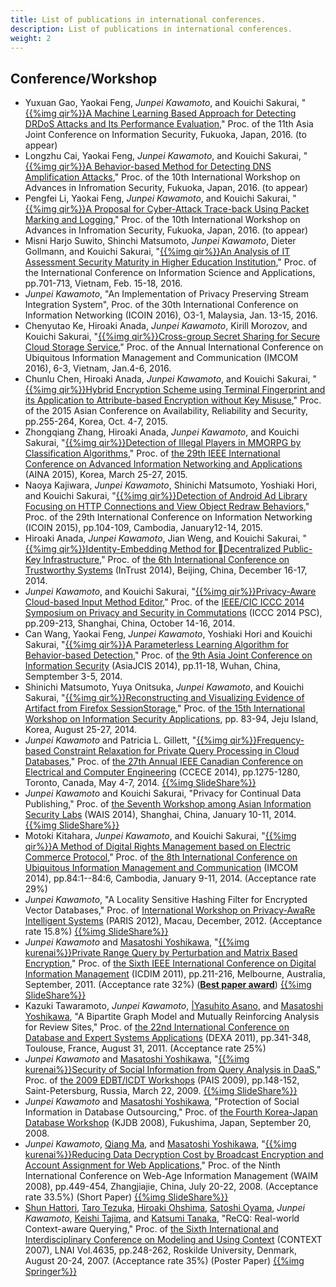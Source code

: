 ```yaml
---
title: List of publications in international conferences.
description: List of publications in international conferences.
weight: 2
---
```


## Conference/Workshop
* Yuxuan Gao, Yaokai Feng, *Junpei Kawamoto*, and Kouichi Sakurai,
"[{{%img qir%}}A Machine Learning Based Approach for Detecting DRDoS Attacks and Its Performance Evaluation](http://hdl.handle.net/2324/1661854),"
  Proc. of the 11th Asia Joint Conference on Information Security, Fukuoka, Japan, 2016. (to appear)
* Longzhu Cai, Yaokai Feng, *Junpei Kawamoto*, and Kouichi Sakurai,
  "[{{%img qir%}}A Behavior-based Method for Detecting DNS Amplification Attacks](http://hdl.handle.net/2324/1657554),"
  Proc. of the 10th International Workshop on Advances in Infromation Security, Fukuoka, Japan, 2016. (to appear)
* Pengfei Li, Yaokai Feng, *Junpei Kawamoto*, and Kouichi Sakurai,
  "[{{%img qir%}}A Proposal for Cyber-Attack Trace-back Using Packet Marking and Logging](http://hdl.handle.net/2324/1657555),"
  Proc. of the 10th International Workshop on Advances in Infromation Security, Fukuoka, Japan, 2016. (to appear)
* Misni Harjo Suwito, Shinchi Matsumoto, *Junpei Kawamoto*, Dieter Gollmann, and Kouichi Sakurai,
  "[{{%img qir%}}An Analysis of IT Assessment Security Maturity in Higher Education Institution](http://hdl.handle.net/2324/1566107),"
  Proc. of the International Conference on Information Science and Applications,
  pp.701-713, Vietnam, Feb. 15-18, 2016.
* *Junpei Kawamoto*,
  "An Implementation of Privacy Preserving Stream Integration System",
  Proc. of the 30th International Conference on Information Networking (ICOIN 2016),
  O3-1, Malaysia, Jan. 13-15, 2016.
* Chenyutao Ke, Hiroaki Anada, *Junpei Kawamoto*, Kirill Morozov, and Kouichi Sakurai,
  "[{{%img qir%}}Cross-group Secret Sharing for Secure Cloud Storage Service](http://hdl.handle.net/2324/1563374),"
  Proc. of the Annual International Conference on Ubiquitous Information Management and Communication (IMCOM 2016),
  6-3, Vietnam, Jan.4-6, 2016.
* Chunlu Chen, Hiroaki Anada, *Junpei Kawamoto*, and Kouichi Sakurai,
  "[{{%img qir%}}Hybrid Encryption Scheme using Terminal Fingerprint and its Application to Attribute-based Encryption without Key Misuse](http://hdl.handle.net/2324/1544167),"
  Proc. of the 2015 Asian Conference on Availability, Reliability and Security,
  pp.255-264, Korea, Oct. 4-7, 2015.
* Zhongqiang Zhang, Hiroaki Anada, *Junpei Kawamoto*, and Kouichi Sakurai,
  "[{{%img qir%}}Detection of Illegal Players in MMORPG by Classification Algorithms](http://hdl.handle.net/2324/1498305),"
  Proc. of [the 29th IEEE International Conference on Advanced Information Networking and Applications](http://voyager.ce.fit.ac.jp/conf/aina/2015/) (AINA 2015),
  Korea, March 25-27, 2015.
* Naoya Kajiwara, *Junpei Kawamoto*, Shinichi Matsumoto, Yoshiaki Hori, and Kouichi Sakurai,
  "[{{%img qir%}}Detection of Android Ad Library Focusing on HTTP Connections and View Object Redraw Behaviors](http://hdl.handle.net/2324/1498304),"
  Proc. of the 29th International Conference on Information Networking (ICOIN 2015),
  pp.104-109, Cambodia, January12-14, 2015.
* Hiroaki Anada, *Junpei Kawamoto*, Jian Weng, and Kouichi Sakurai,
  "[{{%img qir%}}Identity-Embedding Method for Decentralized Public-Key Infrastructure](http://hdl.handle.net/2324/1498306),"
  Proc. of [the 6th International Conference on Trustworthy Systems](http://crypto.fudan.edu.cn/intrust2014/) (InTrust 2014),
  Beijing, China, December 16-17, 2014.
* *Junpei Kawamoto*, and Kouichi Sakurai,
  "[{{%img qir%}}Privacy-Aware Cloud-based Input Method Editor](http://hdl.handle.net/2324/1498307),"
  Proc. of the [IEEE/CIC ICCC 2014 Symposium on Privacy and Security in Commutations](http://www.ieee-iccc.org/) (ICCC 2014 PSC),
  pp.209-213, Shanghai, China, October 14-16, 2014.  
* Can Wang, Yaokai Feng, *Junpei Kawamoto*, Yoshiaki Hori and Kouichi Sakurai,
  "[{{%img qir%}}A Parameterless Learning Algorithm  for Behavior-based Detection](http://hdl.handle.net/2324/1498300),"
  Proc. of [the 9th Asia Joint Conference on Information Security](http://is.hbut.edu.cn/asiajcis2014/) (AsiaJCIS 2014),
  pp.11-18, Wuhan, China, Semptember 3-5, 2014.
* Shinichi Matsumoto, Yuya Onitsuka, *Junpei Kawamoto*, and Kouichi Sakurai,
  "[{{%img qir%}}Reconstructing and Visualizing Evidence of Artifact from Firefox SessionStorage](http://hdl.handle.net/2324/1498290),"
  Proc. of [the 15th International Workshop on Information Security Applications](http://www.wisa.or.kr/),
  pp. 83-94, Jeju Island, Korea, August 25-27, 2014.
* *Junpei Kawamoto* and Patricia L. Gillett,
  "[{{%img qir%}}Frequency-based Constraint Relaxation for Private Query Processing in Cloud Databases](http://hdl.handle.net/2324/1445771),"
  Proc. of [the 27th Annual IEEE Canadian Conference on Electrical and Computer Engineering](http://www.ccece2014.org/) (CCECE 2014),
  pp.1275-1280, Toronto, Canada, May 4-7, 2014.
  [{{%img SlideShare%}}](http://www.slideshare.net/jkawamoto/frequencybased-constraint-relaxation-for-private-query-processing-in-cloud-databases)
* *Junpei Kawamoto* and Kouichi Sakurai,
  "Privacy for Continual Data Publishing,"
  Proc. of [the Seventh Workshop among Asian Information Security Labs](http://wais2014.fudan.edu.cn/) (WAIS 2014),
  Shanghai, China, January 10-11, 2014.
  [{{%img SlideShare%}}](http://www.slideshare.net/jkawamoto/wais2014)
* Motoki Kitahara, *Junpei Kawamoto*, and Kouichi Sakurai,
  "[{{%img qir%}}A Method of Digital Rights Management based on Electric Commerce Protocol](http://hdl.handle.net/2324/1498293),"
  Proc. of [the 8th International Conference on Ubiquitous Information Management and Communication](http://www.icuimc.org/) (IMCOM 2014),
  pp.84:1--84:6, Cambodia, January 9-11, 2014. (Acceptance rate  29%)
* *Junpei Kawamoto*,
  "A Locality Sensitive Hashing Filter for Encrypted Vector Databases,"
  Proc. of [International Workshop on Privacy-AwaRe Intelligent Systems](http://www.ciise.concordia.ca/newsandevents/2012/PARIS12/index.htm) (PARIS 2012),
  Macau, December, 2012. (Acceptance rate 15.8%)
  [{{%img SlideShare%}}](http://www.slideshare.net/jkawamoto/paris2012-kawamoto)
* *Junpei Kawamoto* and [Masatoshi Yoshikawa](http://www.db.soc.i.kyoto-u.ac.jp/~yoshikawa/),
  "[{{%img kurenai%}}Private Range Query by Perturbation and Matrix Based Encryption](http://hdl.handle.net/2433/147946),"
  Proc. of [the Sixth IEEE International Conference on Digital Information Management](http://www.icdim.org/) (ICDIM 2011),
  pp.211-216, Melbourne, Australia, September, 2011. (Acceptance rate 32%)
  (**[Best paper award](http://icdim.org/icdim2011/bpaper.php)**)
  [{{%img SlideShare%}}](http://www.slideshare.net/jkawamoto/private-range-query-by-perturbation-and-matrix-based-encryption)
* Kazuki Tawaramoto, *Junpei Kawamoto*,
  [|Yasuhito Asano](http://www.iedu.i.kyoto-u.ac.jp/intro/member/asano),
  and [Masatoshi Yoshikawa](http://www.db.soc.i.kyoto-u.ac.jp/~yoshikawa/),
  "A Bipartite Graph Model and Mutually Reinforcing Analysis for Review Sites,"
  Proc. of [the 22nd International Conference on Database and Expert Systems Applications](http://www.dexa.org/) (DEXA 2011),
  pp.341-348, Toulouse, France, August 31, 2011. (Acceptance rate 25%)
* *Junpei Kawamoto* and [Masatoshi Yoshikawa](http://www.db.soc.i.kyoto-u.ac.jp/~yoshikawa/),
  "[{{%img kurenai%}}Security of Social Information from Query Analysis in DaaS](http://hdl.handle.net/2433/148038),"
  Proc. of [the 2009 EDBT/ICDT Workshops](http://cscdb.nku.edu/pais/) (PAIS 2009),
  pp.148-152, Saint-Petersburg, Russia, March 22, 2009.
  [{{%img SlideShare%}}](http://www.slideshare.net/jkawamoto/security-of-social-information-from-query-analysis-in-daas)
* *Junpei Kawamoto* and [Masatoshi Yoshikawa](http://www.db.soc.i.kyoto-u.ac.jp/~yoshikawa/),
  "Protection of Social Information in Database Outsourcing,"
  Proc. of [the Fourth Korea-Japan Database Workshop](http://www.kde.cs.tsukuba.ac.jp/kjdb2008/) (KJDB 2008),
  Fukushima, Japan, September 20, 2008.
* *Junpei Kawamoto*, [Qiang Ma](http://www.db.soc.i.kyoto-u.ac.jp/~qiang/),
  and [Masatoshi Yoshikawa](http://www.db.soc.i.kyoto-u.ac.jp/~yoshikawa/),
  "[{{%img kurenai%}}Reducing Data Decryption Cost by Broadcast Encryption and Account Assignment for Web Applications](http://hdl.handle.net/2433/147945),"
  Proc. of the Ninth International Conference on Web-Age Information Management (WAIM 2008),
  pp.449-454, Zhangjiajie, China, July 20-22, 2008. (Acceptance rate 33.5%) (Short Paper)
  [{{%img SlideShare%}}](http://www.slideshare.net/jkawamoto/reducing-data-decryption-cost-by-broadcast-encryption-and-account-assignment-for-web-applications)
* [Shun Hattori](http://www2.teu.ac.jp/kmdit/~hattori/index.html),
  [Taro Tezuka](http://xi.kc.tsukuba.ac.jp/taro_e.html),
  [Hiroaki Ohshima](http://www.dl.kuis.kyoto-u.ac.jp/~ohshima/wiki/),
  [Satoshi Oyama](https://sites.google.com/site/oyamasatoshij/), *Junpei Kawamoto*,
  [Keishi Tajima](http://www.dl.soc.i.kyoto-u.ac.jp/~tajima/index-jp.html),
  and [Katsumi Tanaka](http://www.dl.kuis.kyoto-u.ac.jp/~tanaka/index_j.html),
  "ReCQ: Real-world Context-aware Querying,"
  Proc. of [the Sixth International and Interdisciplinary Conference on Modeling and Using Context](http://context-07.ruc.dk/) (CONTEXT 2007),
  LNAI Vol.4635, pp.248-262, Roskilde University, Denmark, August 20-24, 2007. (Acceptance rate 35%) (Poster Paper)
  [{{%img Springer%}}](http://www.springerlink.com/index/k46n523225w40395)
